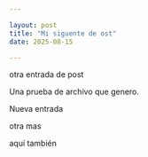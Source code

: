 ```yaml
---

layout: post
title: "Mi siguente de ost"
date: 2025-08-15

---
```



otra entrada de post

Una prueba de archivo que genero.

Nueva entrada

otra mas

aquí también
